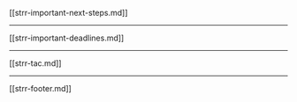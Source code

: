 [[strr-important-next-steps.md]]

---

[[strr-important-deadlines.md]]

---

[[strr-tac.md]]

---

[[strr-footer.md]]